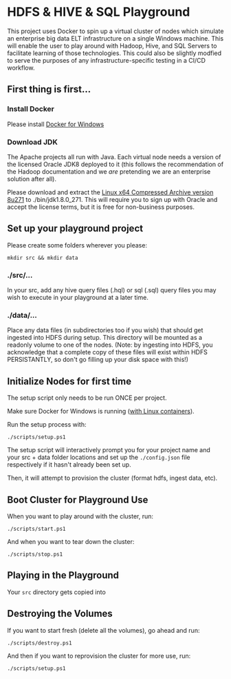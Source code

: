 # HDFS & HIVE & SQL Playground

This project uses Docker to spin up a virtual cluster of nodes which simulate an enterprise big data ELT infrastructure on a single Windows machine. This will enable the user to play around with Hadoop, Hive, and SQL Servers to facilitate learning of those technologies. This could also be slightly modfied to serve the purposes of any infrastructure-specific testing in a CI/CD workflow.

## First thing is first...


### Install Docker

Please install [Docker for Windows](https://docs.docker.com/docker-for-windows/install/)

### Download JDK

The Apache projects all run with Java. Each virtual node needs a version of the licensed Oracle JDK8 deployed to it (this follows the recommendation of the Hadoop documentation and we *are* pretending we are an enterprise solution after all).

Please download and extract the [Linux x64 Compressed Archive version 8u271](https://www.oracle.com/java/technologies/javase/javase-jdk8-downloads.html) to ./bin/jdk1.8.0_271. This will require you to sign up with Oracle and accept the license terms, but it is free for non-business purposes.

## Set up your playground project

Please create some folders wherever you please:

```
mkdir src && mkdir data
```

### ./src/...

In your src, add any hive query files (.hql) or sql (.sql) query files you may wish to execute in your playground at a later time.

### ./data/...

Place any data files (in subdirectories too if you wish) that should get ingested into HDFS during setup. This directory will be mounted as a readonly volume to one of the nodes. (Note: by ingesting into HDFS, you acknowledge that a complete copy of these files will exist within HDFS PERSISTANTLY, so don't go filling up your disk space with this!)

## Initialize Nodes for first time

The setup script only needs to be run ONCE per project.

Make sure Docker for Windows is running ([with Linux containers](https://docs.docker.com/docker-for-windows/#switch-between-windows-and-linux-containers)).

Run the setup process with:
```
./scripts/setup.ps1
```

The setup script will interactively prompt you for your project name and your src + data folder locations and set up the `./config.json` file respectively if it hasn't already been set up.

Then, it will attempt to provision the cluster (format hdfs, ingest data, etc).

## Boot Cluster for Playground Use

When you want to play around with the cluster, run:
```
./scripts/start.ps1
```
And when you want to tear down the cluster:
```
./scripts/stop.ps1
```

## Playing in the Playground

Your `src` directory gets copied into 

## Destroying the Volumes

If you want to start fresh (delete all the volumes), go ahead and run:

```
./scripts/destroy.ps1
```
And then if you want to reprovision the cluster for more use, run:
```
./scripts/setup.ps1
```
